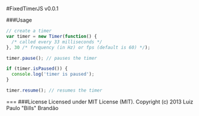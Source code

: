 #FixedTimerJS v0.0.1

###Usage
```javascript
// create a timer
var timer = new Timer(function() {
  /* called every 33 milliseconds */
}, 30 /* frequency (in Hz) or fps (default is 60) */);

timer.pause(); // pauses the timer

if (timer.isPaused()) {
  console.log('timer is paused'); 
}

timer.resume(); // resumes the timer
```
===
###License
Licensed under MIT License (MIT). Copyright (c) 2013 Luiz Paulo "Bills" Brandão
